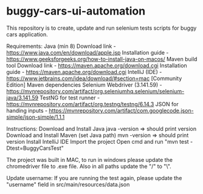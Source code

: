 # buggy-cars-ui-automation
This repository is to create, update and run selenium tests scripts for buggy cars application.


Requirements:
Java (min 8)
Download link - https://www.java.com/en/download/apple.jsp
Installation guide - https://www.geeksforgeeks.org/how-to-install-java-on-macos/
Maven build tool
Download link - https://maven.apache.org/download.cgi
Installation guide - https://maven.apache.org/download.cgi
IntelliJ (IDE) - https://www.jetbrains.com/idea/download/#section=mac [Community Edition]
Maven dependencies
Selenium Webdriver (3.141.59) - https://mvnrepository.com/artifact/org.seleniumhq.selenium/selenium-java/3.141.59
TestNG for test runner - https://mvnrepository.com/artifact/org.testng/testng/6.14.3
JSON for handing inputs - https://mvnrepository.com/artifact/com.googlecode.json-simple/json-simple/1.1.1
 
 
Instructions:
Download and Install Java
java -version => should print version
Download and Install Maven (set Java path)
mvn -version => should print version
Install IntelliJ IDE
Import the project
Open cmd and run "mvn test -Dtest=BuggyCarsTest"

The project was built in MAC, to run in windows please update the chromedriver file to .exe file. Also in all paths update the "/" to "\\".


Update username:
If you are running the test again, please update the "username" field in src/main/resources/data.json
